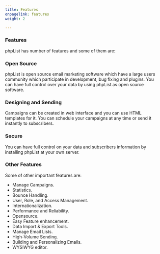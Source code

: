 ```yaml
---
title: Features
onpagelink: features
weight: 2

---
```


### Features

phpList has number of features and some of them are:

### Open Source

phpList is open source email marketing software which have a large users community which participate in development, bug fixing and plugins. You can have full control over your data by using phpList as open source software.

### Designing and Sending

Campaigns can be created in web interface and you can use HTML templates for it. You can schedule your campaigns at any time or send it instantly to subscribers.

### Secure

You can have full control on your data and subscribers information by installing phpList at your own server.

### Other Features

Some of other important features are:

- Manage Campaigns.
- Statistics.
- Bounce Handling.
- User, Role, and Access Management.
- Internationalization.
- Performance and Reliability.
- Opensource.
- Easy Feature enhancement.
- Data Import &amp; Export Tools.
- Manage Email Lists.
- High-Volume Sending.
- Building and Personalizing Emails.
- WYSIWYG editor.
 